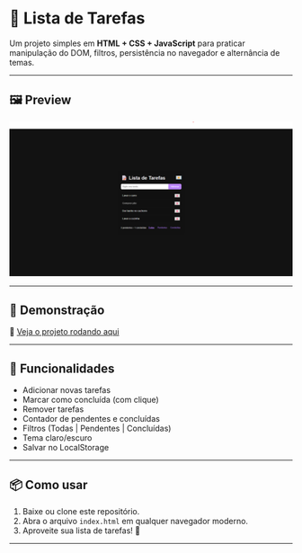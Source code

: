 # 📝 Lista de Tarefas

Um projeto simples em **HTML + CSS + JavaScript** para praticar manipulação do DOM, filtros, persistência no navegador e alternância de temas.

---

## 🖼️ Preview
![preview](preview.png)  

---

## 🚀 Demonstração
🔗 [Veja o projeto rodando aqui](https://nxus-lucas.github.io/ListaDeTarefas)  

---

## 🚀 Funcionalidades

- Adicionar novas tarefas
- Marcar como concluída (com clique)
- Remover tarefas
- Contador de pendentes e concluídas
- Filtros (Todas | Pendentes | Concluídas)
- Tema claro/escuro
- Salvar no LocalStorage

---

## 📦 Como usar

1. Baixe ou clone este repositório.
2. Abra o arquivo `index.html` em qualquer navegador moderno.
3. Aproveite sua lista de tarefas! 🎉

---
